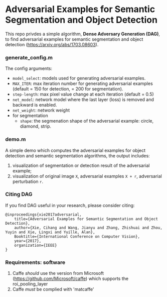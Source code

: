 #  Adversarial Examples for Semantic Segmentation and Object Detection 
This repo privdes a simple algorithm, **Dense Adversary Generation (DAG)**, to find adversarial examples for semantic segmentation and object detection (https://arxiv.org/abs/1703.08603).


### generate_config.m

The config arguments:
- `model_select`: models used for generating adversarial examples.
- `MAX_ITER`: max iteration number for generating adversarial examples (default = 150 for detection, = 200 for segmentation).
- `step-length`: max pixel value change at each iteration (default = 0.5)
- `net_model`: network model where the last layer (loss) is removed and backward is enabled.
- `net_weight`: network weight
- for segmentation
  - `shape`: the segmenation shape of the adversarial example: circle, diamond, strip.

 
### demo.m

A simple demo which computes the adversarial examples for object detection and semantic segmentation algorithms, the output includes: 
1. visualization of segmentation or detection result of the adversarial example; 
2. visualization of original image `X`, adversarial examples `X + r`, adversarial perturbation `r`.


### Citing DAG

If you find DAG useful in your research, please consider citing:

    @inproceedings{xie2017adversarial,
        title={Adversarial Examples for Semantic Segmentation and Object Detection},
        author={Xie, Cihang and Wang, Jianyu and Zhang, Zhishuai and Zhou, Yuyin and Xie, Lingxi and Yuille, Alan},
        Booktitle={International Conference on Computer Vision},
        year={2017},
        organization={IEEE}
    }


### Requirements: software

1. Caffe *should* use the version from Microsoft (https://github.com/Microsoft/caffe) which supports the roi_pooling_layer
2. Caffe *must* be complied with 'matcaffe'


